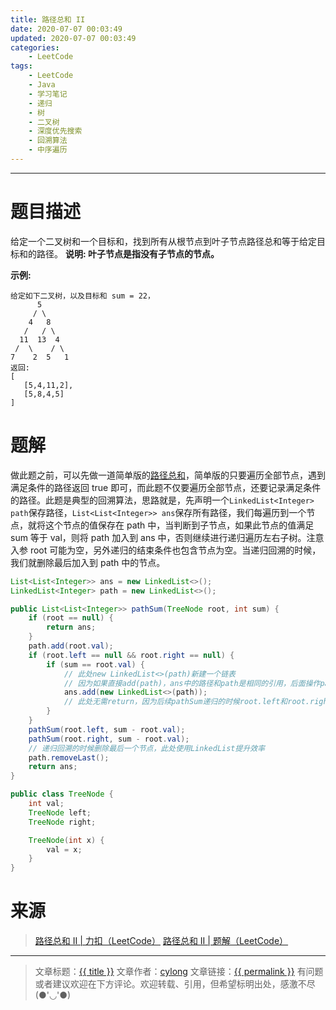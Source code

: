 ```yaml
---
title: 路径总和 II
date: 2020-07-07 00:03:49
updated: 2020-07-07 00:03:49
categories:
    - LeetCode
tags:
    - LeetCode
    - Java
    - 学习笔记
    - 递归
    - 树
    - 二叉树
    - 深度优先搜索
    - 回溯算法
    - 中序遍历
---
```

---

# 题目描述

给定一个二叉树和一个目标和，找到所有从根节点到叶子节点路径总和等于给定目标和的路径。
**说明: 叶子节点是指没有子节点的节点。**

**示例:**
```
给定如下二叉树，以及目标和 sum = 22，
      5
     / \
    4   8
   /   / \
  11  13  4
 /  \    / \
7    2  5   1
返回:
[
   [5,4,11,2],
   [5,8,4,5]
]
```

<!-- more -->

# 题解

做此题之前，可以先做一道简单版的[路径总和][3]，简单版的只要遍历全部节点，遇到满足条件的路径返回 true 即可，而此题不仅要遍历全部节点，还要记录满足条件的路径。此题是典型的回溯算法，思路就是，先声明一个`LinkedList<Integer> path`保存路径，`List<List<Integer>> ans`保存所有路径，我们每遍历到一个节点，就将这个节点的值保存在 path 中，当判断到子节点，如果此节点的值满足 sum 等于 val，则将 path 加入到 ans 中，否则继续进行递归遍历左右子树。注意入参 root 可能为空，另外递归的结束条件也包含节点为空。当递归回溯的时候，我们就删除最后加入到 path 中的节点。

```java
List<List<Integer>> ans = new LinkedList<>();
LinkedList<Integer> path = new LinkedList<>();

public List<List<Integer>> pathSum(TreeNode root, int sum) {
    if (root == null) {
        return ans;
    }
    path.add(root.val);
    if (root.left == null && root.right == null) {
        if (sum == root.val) {
            // 此处new LinkedList<>(path)新建一个链表
            // 因为如果直接add(path)，ans中的路径和path是相同的引用，后面操作path后，ans中的路径也将一起被修改。
            ans.add(new LinkedList<>(path));
            // 此处无需return，因为后续pathSum递归的时候root.left和root.right都为空，满足递归结束条件。
        }
    }
    pathSum(root.left, sum - root.val);
    pathSum(root.right, sum - root.val);
    // 递归回溯的时候删除最后一个节点，此处使用LinkedList提升效率
    path.removeLast();
    return ans;
}

public class TreeNode {
    int val;
    TreeNode left;
    TreeNode right;

    TreeNode(int x) {
        val = x;
    }
}
```

# 来源

> [路径总和 II | 力扣（LeetCode）][1]
> [路径总和 II | 题解（LeetCode）][2]

---

> 文章标题：<a href='{{ permalink }}' title='{{ title }}' >{{ title }}</a>
> 文章作者：[cylong](http://www.cylong.com/about/ "cylong")
> 文章链接：<a href='{{ permalink }}' title='{{ title }}' >{{ permalink }}</a>
> 有问题或者建议欢迎在下方评论。欢迎转载、引用，但希望标明出处，感激不尽(●'◡'●)

[1]: https://leetcode-cn.com/problems/path-sum-ii/ "路径总和 II | 力扣（LeetCode）"
[2]: https://leetcode-cn.com/problems/path-sum-ii/solution/ "路径总和 II | 题解（LeetCode）"
[3]: https://leetcode-cn.com/problems/path-sum/ "路径总和 | 力扣（LeetCode）"
